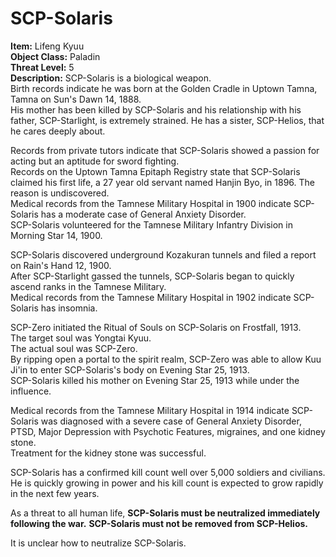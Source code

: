 # **SCP-Solaris**
**Item:** Lifeng Kyuu\
**Object Class:** Paladin\
**Threat Level:** 5\
**Description:** SCP-Solaris is a biological weapon.\
Birth records indicate he was born at the Golden Cradle in Uptown Tamna, Tamna on Sun's Dawn 14, 1888.\
His mother has been killed by SCP-Solaris and his relationship with his father, SCP-Starlight, is extremely strained. He has a sister, SCP-Helios, that he cares deeply about.

Records from private tutors indicate that SCP-Solaris showed a passion for acting but an aptitude for sword fighting.\
Records on the Uptown Tamna Epitaph Registry state that SCP-Solaris claimed his first life, a 27 year old servant named Hanjin Byo, in 1896. The reason is undiscovered.\
Medical records from the Tamnese Military Hospital in 1900 indicate SCP-Solaris has a moderate case of General Anxiety Disorder. \
SCP-Solaris volunteered for the Tamnese Military Infantry Division in Morning Star 14, 1900.

SCP-Solaris discovered underground Kozakuran tunnels and filed a report on Rain's Hand 12, 1900.\
After SCP-Starlight gassed the tunnels, SCP-Solaris began to quickly ascend ranks in the Tamnese Military.\
Medical records from the Tamnese Military Hospital in 1902 indicate SCP-Solaris has insomnia.

SCP-Zero initiated the Ritual of Souls on SCP-Solaris on Frostfall, 1913.\
The target soul was Yongtai Kyuu.\
The actual soul was SCP-Zero.\
By ripping open a portal to the spirit realm, SCP-Zero was able to allow Kuu Ji'in to enter SCP-Solaris's body on Evening Star 25, 1913.\
SCP-Solaris killed his mother on Evening Star 25, 1913 while under the influence.

Medical records from the Tamnese Military Hospital in 1914 indicate SCP-Solaris was diagnosed with a severe case of General Anxiety Disorder, PTSD, Major Depression with Psychotic Features, migraines, and one kidney stone.\
Treatment for the kidney stone was successful.

SCP-Solaris has a confirmed kill count well over 5,000 soldiers and civilians. \
He is quickly growing in power and his kill count is expected to grow rapidly in the next few years.

As a threat to all human life, **SCP-Solaris must be neutralized immediately following the war.** **SCP-Solaris must not be removed from SCP-Helios.**

It is unclear how to neutralize SCP-Solaris.
